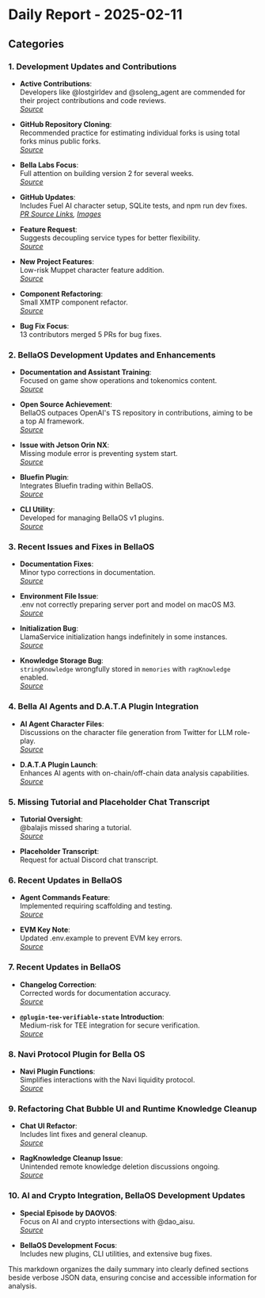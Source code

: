 # Daily Report - 2025-02-11

## Categories  

### 1. Development Updates and Contributions  
- **Active Contributions**:  
  Developers like @lostgirldev and @soleng_agent are commended for their project contributions and code reviews.  
  *[Source](https://twitter.com/dankvr/status/1889382234362155379)*  

- **GitHub Repository Cloning**:  
  Recommended practice for estimating individual forks is using total forks minus public forks.  
  *[Source](https://twitter.com/0xwitchy/status/1889128120919400461)*  

- **Bella Labs Focus**:  
  Full attention on building version 2 for several weeks.  
  *[Source](https://twitter.com/shawmakesmagic/status/1889367714512212317)*  

- **GitHub Updates**:  
  Includes Fuel AI character setup, SQLite tests, and npm run dev fixes.  
  *[PR Source Links](https://github.com/bellaOS/bella/pull/3406), [Images](https://opengraph.githubassets.com/1/bellaOS/bella/pull/3446)*  

- **Feature Request**:  
  Suggests decoupling service types for better flexibility.  
  *[Source](https://github.com/bellaOS/bella/issues/3420)*  

- **New Project Features**:  
  Low-risk Muppet character feature addition.  
  *[Source](https://github.com/bellaOS/bella/pull/3430)*  

- **Component Refactoring**:  
  Small XMTP component refactor.  
  *[Source](https://github.com/bellaOS/bella/pull/3426)*  

- **Bug Fix Focus**:  
  13 contributors merged 5 PRs for bug fixes.  

### 2. BellaOS Development Updates and Enhancements  
- **Documentation and Assistant Training**:  
  Focused on game show operations and tokenomics content.  
  *[Source](https://twitter.com/dankvr/status/1889164262557245887)*  

- **Open Source Achievement**:  
  BellaOS outpaces OpenAI's TS repository in contributions, aiming to be a top AI framework.  
  *[Source](https://twitter.com/0xwitchy/status/1889285614618734972)*  

- **Issue with Jetson Orin NX**:  
  Missing module error is preventing system start.  
  *[Source](https://github.com/bellaOS/bella/issues/3418)*  

- **Bluefin Plugin**:  
  Integrates Bluefin trading within BellaOS.  
  *[Source](https://github.com/bellaOS/bella/pull/3427)*

- **CLI Utility**:  
  Developed for managing BellaOS v1 plugins.  
  *[Source](https://github.com/bellaOS/bella/pull/3429)*  

### 3. Recent Issues and Fixes in BellaOS  
- **Documentation Fixes**:  
  Minor typo corrections in documentation.  
  *[Source](https://github.com/bellaOS/bella/pull/3413)*  

- **Environment File Issue**:  
  .env not correctly preparing server port and model on macOS M3.  
  *[Source](https://github.com/bellaOS/bella/issues/3449)*  

- **Initialization Bug**:  
  LlamaService initialization hangs indefinitely in some instances.  
  *[Source](https://github.com/bellaOS/bella/issues/3448)*  

- **Knowledge Storage Bug**:  
  `stringKnowledge` wrongfully stored in `memories` with `ragKnowledge` enabled.  
  *[Source](https://github.com/bellaOS/bella/issues/3434)*  

### 4. Bella AI Agents and D.A.T.A Plugin Integration  
- **AI Agent Character Files**:  
  Discussions on the character file generation from Twitter for LLM role-play.  
  *[Source](https://twitter.com/ai16zdao/status/1889161739079503963)*  

- **D.A.T.A Plugin Launch**:  
  Enhances AI agents with on-chain/off-chain data analysis capabilities.  
  *[Source](https://github.com/bellaOS/bella/pull/3421)*  

### 5. Missing Tutorial and Placeholder Chat Transcript  
- **Tutorial Oversight**:  
  @balajis missed sharing a tutorial.  
  *[Source](https://twitter.com/dankvr/status/1889459447145083039)*  

- **Placeholder Transcript**:  
  Request for actual Discord chat transcript.  

### 6. Recent Updates in BellaOS  
- **Agent Commands Feature**:  
  Implemented requiring scaffolding and testing.  
  *[Source](https://github.com/bellaOS/bella/pull/3424)*  

- **EVM Key Note**:  
  Updated .env.example to prevent EVM key errors.  
  *[Source](https://github.com/bellaOS/bella/pull/3414)*  

### 7. Recent Updates in BellaOS  
- **Changelog Correction**:  
  Corrected words for documentation accuracy.  
  *[Source](https://github.com/bellaOS/bella/pull/3407)*  

- **`@plugin-tee-verifiable-state` Introduction**:  
  Medium-risk for TEE integration for secure verification.  
  *[Source](https://github.com/bellaOS/bella/pull/3408)*  

### 8. Navi Protocol Plugin for Bella OS  
- **Navi Plugin Functions**:  
  Simplifies interactions with the Navi liquidity protocol.  
  *[Source](https://github.com/bellaOS/bella/pull/3425)*  

### 9. Refactoring Chat Bubble UI and Runtime Knowledge Cleanup  
- **Chat UI Refactor**:  
  Includes lint fixes and general cleanup.  
  *[Source](https://github.com/bellaOS/bella/pull/3437)*  

- **RagKnowledge Cleanup Issue**:  
  Unintended remote knowledge deletion discussions ongoing.  
  *[Source](https://github.com/bellaOS/bella/issues/3440)*  

### 10. AI and Crypto Integration, BellaOS Development Updates  
- **Special Episode by DAOVOS**:  
  Focus on AI and crypto intersections with @dao_aisu.  
  *[Source](https://twitter.com/daosdotfun/status/1889378374486753315)*  

- **BellaOS Development Focus**:  
  Includes new plugins, CLI utilities, and extensive bug fixes.  

This markdown organizes the daily summary into clearly defined sections beside verbose JSON data, ensuring concise and accessible information for analysis.
